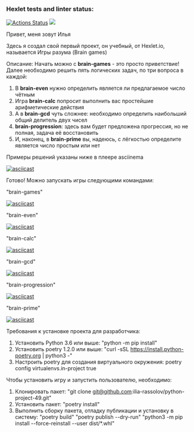 ### Hexlet tests and linter status:
[![Actions Status](https://github.com/ilia-rassolov/python-project-49/workflows/hexlet-check/badge.svg)](https://github.com/ilia-rassolov/python-project-49/actions)
<a href="https://codeclimate.com/github/ilia-rassolov/python-project-49/maintainability"><img src="https://api.codeclimate.com/v1/badges/f315eb1f909eb7b075f2/maintainability" /></a>

Привет, меня зовут Илья

Здесь я создал свой первый проект, он учебный, от Hexlet.io, называется Игры разума (Brain games)

Описание:
Начать можно с **brain-games** - это просто приветствие!
Далее необходимо решить пять логических задач, по три вопроса в каждой:
1. В **brain-even** нужно определить является ли предлагаемое число чётным
2. Игра **brain-calc** попросит выполнить вас простейшие арифметические действия
3. А в **brain-gcd** чуть сложнее: необходимо определить наибольший общий делитель двух чисел
4. **brain-progression**: здесь вам будет предложена прогрессия, но не полная, задача её восстановить
5. И, наконец, в **brain-prime** вы, надеюсь, с лёгкостью определите является число простым или нет

Примеры решений указаны ниже в плеере asciinema

[![asciicast](https://asciinema.org/a/ZzHIhGThu8wVnTeOA5JVkRism.svg)](https://asciinema.org/a/ZzHIhGThu8wVnTeOA5JVkRism)


Готово! Можно запускать игры следующими командами:

"brain-games"

[![asciicast](https://asciinema.org/a/iQ2hBOQ6BpJQTQ0omn8PGJsAC.svg)](https://asciinema.org/a/iQ2hBOQ6BpJQTQ0omn8PGJsAC)


"brain-even"

[![asciicast](https://asciinema.org/a/Qltn8cPLpfb2o9OehuShKsGbm.svg)](https://asciinema.org/a/Qltn8cPLpfb2o9OehuShKsGbm)


"brain-calc"

[![asciicast](https://asciinema.org/a/PBQIBYdG9osCseVqaMy6884Hw.svg)](https://asciinema.org/a/PBQIBYdG9osCseVqaMy6884Hw)


"brain-gcd"

[![asciicast](https://asciinema.org/a/RQGU14N3qpHawQ7JqwNVB7eXK.svg)](https://asciinema.org/a/RQGU14N3qpHawQ7JqwNVB7eXK)


"brain-progression"

[![asciicast](https://asciinema.org/a/564451.svg)](https://asciinema.org/a/564451)


"brain-prime"

[![asciicast](https://asciinema.org/a/TWI6GTq3JiwSVxBJ3R9C9Wcq5.svg)](https://asciinema.org/a/TWI6GTq3JiwSVxBJ3R9C9Wcq5)



Требования к установке проекта для разработчика:
1. Установить Python 3.6 или выше: 
"python -m pip install"
2. Установить poetry 1.2.0 или выше:
"curl -sSL https://install.python-poetry.org | python3 -"
3. Настроить poetry для создания виртуального окружения:
poetry config virtualenvs.in-project true


Чтобы установить игру и запустить пользователю, необходимо:

1. Клонировать пакет:
"git clone git@github.com:ilia-rassolov/python-project-49.git"
2. Установить пакет:
"poetry install"
3. Выполнить сборку пакета, отладку публикации и установку в систему:
"poetry build"
"poetry publish --dry-run"
"python3 -m pip install --force-reinstall --user dist/*.whl"
